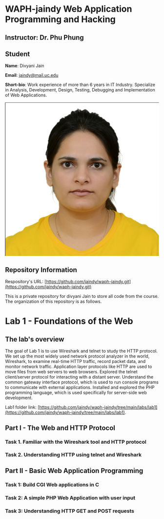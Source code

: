# WAPH-jaindy Web Application Programming and Hacking

## Instructor: Dr. Phu Phung

## Student

**Name**: Divyani Jain

**Email**: jaindy@mail.uc.edu

**Short-bio**: Work experience of more than 6 years in IT Industry. Specialize in Analysis, Development, Design, Testing, Debugging and Implementation of Web Applications. 

![Divyani Headshot!](/Images/Divyani_Jain.jpg)

## Repository Information

Respository's URL: [https://github.com/jaindy/waph-jaindy.git](https://github.com/jaindy/waph-jaindy.git)

This is a private repository for divyani Jain to store all code from the course. The organization of this repository is as follows.

# Lab 1 - Foundations of the Web 

## The lab's overview

The goal of Lab 1 is to use Wireshark and telnet to study the HTTP protocol. We set up the most widely used network protocol analyzer in the world, Wireshark, to examine real-time HTTP traffic, record packet data, and monitor network traffic. Application layer protocols like HTTP are used to move files from web servers to web browsers. Explored the telnet client/server protocol for interacting with a distant server. Understand the common gateway interface protocol, which is used to run console programs to communicate with external applications. Installed and explored the PHP programming language, which is used specifically for server-side web development.

Lab1 folder link: [https://github.com/jaindy/waph-jaindy/tree/main/labs/lab1](https://github.com/jaindy/waph-jaindy/tree/main/labs/lab1).


## Part I - The Web and HTTP Protocol

### Task 1. Familiar with the Wireshark tool and HTTP protocol


### Task 2. Understanding HTTP using telnet and Wireshark


## Part II - Basic Web Application Programming

### Task 1: Build CGI Web applications in C

 
### Task 2: A simple PHP Web Application with user input

### Task 3: Understanding HTTP GET and POST requests

